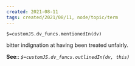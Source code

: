 ```yaml
---
created: 2021-08-11
tags: created/2021/08/11, node/topic/term
---
```

`$=customJS.dv_funcs.mentionedIn(dv)`

 bitter indignation at having been treated unfairly.

**See**:: 
*`$=customJS.dv_funcs.outlinedIn(dv, this)`*


